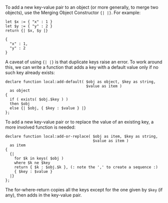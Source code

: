 To add a new key-value pair to an object (or more generally, to merge two objects), use the Merging Object Constructor `{| |}`. For example:
```jsoniq
let $x := { "x" : 1 }
let $y := { "y" : 2 }
return {| $x, $y |}
```

```
{
  "x" : 1,
  "y" : 2
}
```
 
A caveat of using `{| |}` is that duplicate keys raise an error. To work around this, we can write a function that adds a key with a default value only if no such key already exists:
```jsoniq
declare function local:add-default( $obj as object, $key as string,
                                    $value as item )
  as object
{
  if ( exists( $obj.$key ) )
  then $obj
  else {| $obj, { $key : $value } |}
};
```

To add a new key-value pair or to replace the value of an existing key, a more involved function is needed:
```jsoniq
declare function local:add-or-replace( $obj as item, $key as string,
                                       $value as item )
  as item
{
  {|
    for $k in keys( $obj )
    where $k ne $key
    return { $k : $obj.$k }, (: note the ',' to create a sequence :)
    { $key : $value }
  |}
};
```
The for-where-return copies all the keys except for the one given by `$key` (if any), then adds in the key-value pair.
